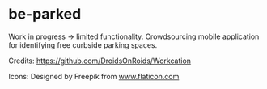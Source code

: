 # be-parked
Work in progress -> limited functionality.
Crowdsourcing mobile application for identifying free curbside parking spaces.

Credits: https://github.com/DroidsOnRoids/Workcation


Icons: Designed by Freepik from www.flaticon.com
